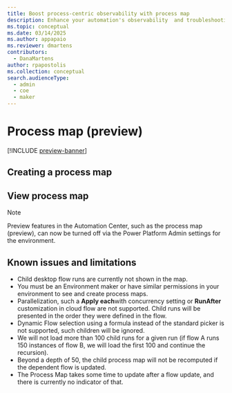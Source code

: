 ```yaml
---
title: Boost process-centric observability with process map
description: Enhance your automation's observability  and troubleshooting efficiency story with the Automation Center's new process map
ms.topic: conceptual
ms.date: 03/14/2025
ms.author: appapaio
ms.reviewer: dmartens
contributors:
  - DanaMartens
author: rpapostolis
ms.collection: conceptual
search.audienceType: 
  - admin
  - coe
  - maker
---
```


# Process map (preview)

[!INCLUDE [preview-banner](~/../shared-content/shared/preview-includes/preview-banner.md)]

## Creating a process map

## View process map

> [!NOTE]
> Preview features in the Automation Center, such as the process map (preview), can now be turned off via the Power Platform Admin settings for the environment.

## Known issues and limitations

- Child desktop flow runs are currently not shown in the map.
- You must be an Environment maker or have similar permissions in your environment to see and create process maps.
- Parallelization, such a **Apply each**with concurrency setting or **RunAfter** customization in cloud flow are not supported. Child runs will be presented in the order they were defined in the flow.
- Dynamic Flow selection using a formula instead of the standard picker is not supported, such children will be ignored.
- We will not load more than 100 child runs for a given run (if flow A runs 150 instances of flow B, we will load the first 100 and continue the recursion).
- Beyond a depth of 50, the child process map will not be recomputed if the dependent flow is updated.
- The Process Map takes some time to update after a flow update, and there is currently no indicator of that.

